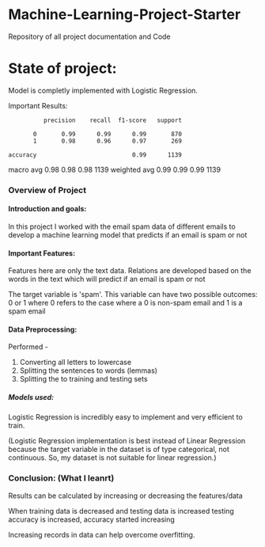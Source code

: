 # Machine-Learning-Project-Starter
Repository of all project documentation and Code

# State of project:
Model is completly implemented with Logistic Regression.

Important Results:

              precision    recall  f1-score   support

           0       0.99      0.99      0.99       870
           1       0.98      0.96      0.97       269

    accuracy                           0.99      1139
   macro avg       0.98      0.98      0.98      1139
weighted avg       0.99      0.99      0.99      1139


### Overview of Project
#### Introduction and goals:
In this project I worked with the email spam data of different emails to develop a machine learning model that predicts if an email is spam or not
#### Important Features:

Features here are only the text data. Relations are developed based on the words in the text which will predict if an email is spam or not

The target variable is 'spam'. This variable can have two possible outcomes: 0 or 1 where 0 refers to the case where a 0 is non-spam email and 1 is a spam email

#### Data Preprocessing:
Performed - 
1. Converting all letters to lowercase
2. Splitting the sentences to words (lemmas)
3. Splitting the to training and testing sets

##### Models used:
Logistic Regression is incredibly easy to implement and very efficient to train. 

(Logistic Regression implementation is best instead of Linear Regression because the target variable in the dataset is of type categorical, not continuous. So, my dataset is not suitable for linear regression.)


### Conclusion: (What I leanrt)
Results can be calculated by increasing or decreasing the features/data

When training data is decreased and testing data is increased testing accuracy is increased, accuracy started increasing

Increasing records in data can help overcome overfitting. 
